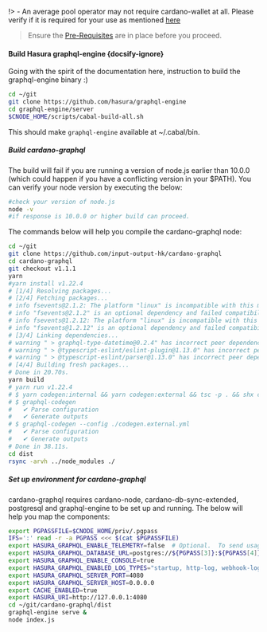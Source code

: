 !> - An average pool operator may not require cardano-wallet at all. Please verify if it is required for your use as mentioned [here](../build.md#components)

> Ensure the [Pre-Requisites](../basics.md#pre-requisites) are in place before you proceed.

#### Build Hasura graphql-engine {docsify-ignore}

Going with the spirit of the documentation here, instruction to build the graphql-engine binary :)
``` bash
cd ~/git
git clone https://github.com/hasura/graphql-engine
cd graphql-engine/server
$CNODE_HOME/scripts/cabal-build-all.sh
```
This should make `graphql-engine` available at ~/.cabal/bin.

##### Build cardano-graphql

The build will fail if you are running a version of node.js earlier than 10.0.0 (which could happen if you have a conflicting version in your $PATH). You can verify your node version by executing the below:

```bash
#check your version of node.js
node -v
#if response is 10.0.0 or higher build can proceed. 
```

The commands below will help you compile the cardano-graphql node:
``` bash
cd ~/git
git clone https://github.com/input-output-hk/cardano-graphql
cd cardano-graphql
git checkout v1.1.1
yarn
#yarn install v1.22.4
# [1/4] Resolving packages...
# [2/4] Fetching packages...
# info fsevents@2.1.2: The platform "linux" is incompatible with this module.
# info "fsevents@2.1.2" is an optional dependency and failed compatibility check. Excluding it from installation.
# info fsevents@1.2.12: The platform "linux" is incompatible with this module.
# info "fsevents@1.2.12" is an optional dependency and failed compatibility check. Excluding it from installation.
# [3/4] Linking dependencies...
# warning " > graphql-type-datetime@0.2.4" has incorrect peer dependency "graphql@^0.13.2".
# warning " > @typescript-eslint/eslint-plugin@1.13.0" has incorrect peer dependency "eslint@^5.0.0".
# warning " > @typescript-eslint/parser@1.13.0" has incorrect peer dependency "eslint@^5.0.0".
# [4/4] Building fresh packages...
# Done in 20.70s.
yarn build
# yarn run v1.22.4
# $ yarn codegen:internal && yarn codegen:external && tsc -p . && shx cp src/schema.graphql dist/
# $ graphql-codegen
#   ✔ Parse configuration
#   ✔ Generate outputs
# $ graphql-codegen --config ./codegen.external.yml
#   ✔ Parse configuration
#   ✔ Generate outputs
# Done in 38.11s.
cd dist
rsync -arvh ../node_modules ./
```

##### Set up environment for cardano-graphql

cardano-graphql requires cardano-node, cardano-db-sync-extended, postgresql and graphql-engine to be set up and running.
The below will help you map the components:
``` bash
export PGPASSFILE=$CNODE_HOME/priv/.pgpass
IFS=':' read -r -a PGPASS <<< $(cat $PGPASSFILE)
export HASURA_GRAPHQL_ENABLE_TELEMETRY=false  # Optional.  To send usage data to Hasura, set to true.
export HASURA_GRAPHQL_DATABASE_URL=postgres://${PGPASS[3]}:${PGPASS[4]}@${PGPASS[0]}:${PGPASS[1]}/${PGPASS[2]}
export HASURA_GRAPHQL_ENABLE_CONSOLE=true
export HASURA_GRAPHQL_ENABLED_LOG_TYPES="startup, http-log, webhook-log, websocket-log, query-log"
export HASURA_GRAPHQL_SERVER_PORT=4080
export HASURA_GRAPHQL_SERVER_HOST=0.0.0.0
export CACHE_ENABLED=true
export HASURA_URI=http://127.0.0.1:4080
cd ~/git/cardano-graphql/dist
graphql-engine serve &
node index.js
```
